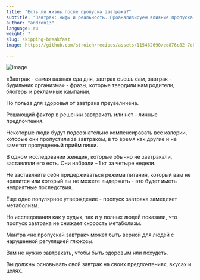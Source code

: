```yaml
---
title: "Есть ли жизнь после пропуска завтрака?"
subtitle: "Завтрак: мифы и реальность. Проанализируем влияние пропуска завтрака на организм."
author: "andron13"
language: ru
weight: 7
slug: skipping-breakfast
image: https://github.com/stroich/recipes/assets/115462690/ed876c82-7c63-459a-a3e4-39d74e3fdf3f

---
```


![image](https://github.com/stroich/recipes/assets/115462690/ed876c82-7c63-459a-a3e4-39d74e3fdf3f)


«Завтрак - самая важная еда дня, завтрак съешь сам, завтрак - будильник организма» - фразы, которые твердили нам родители, блогеры и рекламные кампании.

Но польза для здоровья от завтрака преувеличена.

Решающий фактор в решении завтракать или нет - личные предпочтения.

Некоторые люди будут подсознательно компенсировать все калории, которые они пропустили за завтраком, в то время как другие и не заметят пропущенный приём пищи.

В одном исследовании женщин, которые обычно не завтракали, заставляли его есть.
Они набрали ~1 кг за четыре недели.

Не заставляйте себя придерживаться режима питания, который вам не нравится или который вы не можете выдержать - это будет иметь неприятные последствия.

Еще одно популярное утверждение - пропуск завтрака замедляет метаболизм.

Но исследования как у худых, так и у полных людей показали, что пропуск завтрака не снижает скорость метаболизм.

Мантра «не пропускай завтрак» может быть верной для людей с нарушенной регуляцией глюкозы.

Вам не нужно завтракать, чтобы быть здоровым или похудеть.

Вы должны основывать свой завтрак на своих предпочтениях, вкусах и целях.
